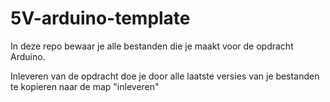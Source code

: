 # 5V-arduino-template
In deze repo bewaar je alle bestanden die je maakt voor de opdracht Arduino.

Inleveren van de opdracht doe je door alle laatste versies van je bestanden te kopieren naar de map "inleveren"

